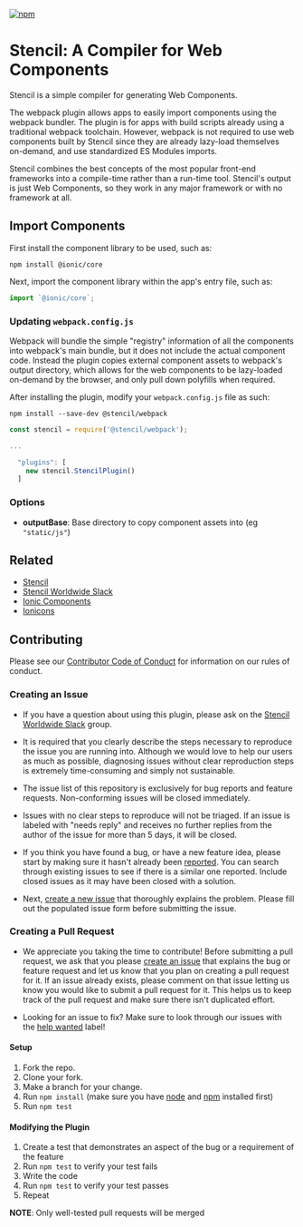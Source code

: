 [![npm][npm-badge]][npm-badge-url]
# Stencil: A Compiler for Web Components

Stencil is a simple compiler for generating Web Components.

The webpack plugin allows apps to easily import components using the webpack bundler. The plugin is for apps with build scripts already using a traditional webpack toolchain. However, webpack is not required to use web components built by Stencil since they are already lazy-load themselves on-demand, and use standardized ES Modules imports.

Stencil combines the best concepts of the most popular front-end frameworks into a compile-time rather than a run-time tool. Stencil's output is just Web Components, so they work in any major framework or with no framework at all.


## Import Components

First install the component library to be used, such as:

```
npm install @ionic/core
```

Next, import the component library within the app's entry file, such as:

```js
import `@ionic/core`;
```


### Updating `webpack.config.js`

Webpack will bundle the simple "registry" information of all the components into webpack's main bundle, but it does not include the actual component code. Instead the plugin copies external component assets to webpack's output directory, which allows for the web components to be lazy-loaded on-demand by the browser, and only pull down polyfills when required.

After installing the plugin, modify your `webpack.config.js` file as such:

```
npm install --save-dev @stencil/webpack
```

```js
const stencil = require('@stencil/webpack');

...

  "plugins": [
    new stencil.StencilPlugin()
  ]

```

### Options

- **outputBase**: Base directory to copy component assets into (eg `"static/js"`)

## Related

* [Stencil](https://stenciljs.com/)
* [Stencil Worldwide Slack](https://stencil-worldwide.slack.com)
* [Ionic Components](https://www.npmjs.com/package/@ionic/core)
* [Ionicons](http://ionicons.com/)


## Contributing

Please see our [Contributor Code of Conduct](https://github.com/ionic-team/ionic/blob/master/CODE_OF_CONDUCT.md) for information on our rules of conduct.

### Creating an Issue

* If you have a question about using this plugin, please ask on the [Stencil Worldwide Slack](https://stencil-worldwide.slack.com) group.

* It is required that you clearly describe the steps necessary to reproduce the issue you are running into. Although we would love to help our users as much as possible, diagnosing issues without clear reproduction steps is extremely time-consuming and simply not sustainable.

* The issue list of this repository is exclusively for bug reports and feature requests. Non-conforming issues will be closed immediately.

* Issues with no clear steps to reproduce will not be triaged. If an issue is labeled with "needs reply" and receives no further replies from the author of the issue for more than 5 days, it will be closed.

* If you think you have found a bug, or have a new feature idea, please start by making sure it hasn't already been [reported](https://github.com/ionic-team/stencil-webpack/issues?utf8=%E2%9C%93&q=is%3Aissue). You can search through existing issues to see if there is a similar one reported. Include closed issues as it may have been closed with a solution.

* Next, [create a new issue](https://github.com/ionic-team/stencil-webpack/issues/new) that thoroughly explains the problem. Please fill out the populated issue form before submitting the issue.

### Creating a Pull Request

* We appreciate you taking the time to contribute! Before submitting a pull request, we ask that you please [create an issue](#creating-an-issue) that explains the bug or feature request and let us know that you plan on creating a pull request for it. If an issue already exists, please comment on that issue letting us know you would like to submit a pull request for it. This helps us to keep track of the pull request and make sure there isn't duplicated effort.

* Looking for an issue to fix? Make sure to look through our issues with the [help wanted](https://github.com/ionic-team/stencil-webkit/issues?q=is%3Aopen+is%3Aissue+label%3A%22help+wanted%22) label!

#### Setup

1. Fork the repo.
2. Clone your fork.
3. Make a branch for your change.
4. Run `npm install` (make sure you have [node](https://nodejs.org/en/) and [npm](http://blog.npmjs.org/post/85484771375/how-to-install-npm) installed first)
5. Run `npm test`

#### Modifying the Plugin

1. Create a test that demonstrates an aspect of the bug or a requirement of the feature
2. Run `npm test` to verify your test fails
3. Write the code
4. Run `npm test` to verify your test passes
4. Repeat

**NOTE**: Only well-tested pull requests will be merged


[npm-badge]: https://img.shields.io/npm/v/@stencil/core.svg
[npm-badge-url]: https://www.npmjs.com/package/@stencil/webpack
